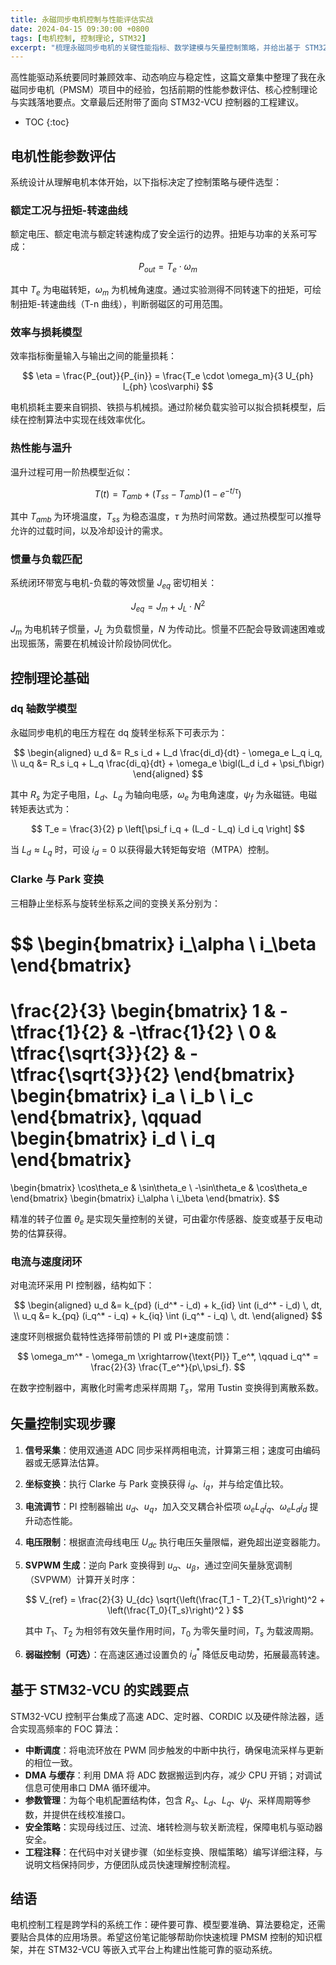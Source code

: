 ```yaml
---
title: 永磁同步电机控制与性能评估实战
date: 2024-04-15 09:30:00 +0800
tags: [电机控制, 控制理论, STM32]
excerpt: "梳理永磁同步电机的关键性能指标、数学建模与矢量控制策略，并给出基于 STM32-VCU 控制器的落地建议。"
---
```

高性能驱动系统要同时兼顾效率、动态响应与稳定性，这篇文章集中整理了我在永磁同步电机（PMSM）项目中的经验，包括前期的性能参数评估、核心控制理论与实践落地要点。文章最后还附带了面向 STM32-VCU 控制器的工程建议。

* TOC
{:toc}

## 电机性能参数评估

系统设计从理解电机本体开始，以下指标决定了控制策略与硬件选型：

### 额定工况与扭矩-转速曲线

额定电压、额定电流与额定转速构成了安全运行的边界。扭矩与功率的关系可写成：

$$
P_{out} = T_e \cdot \omega_m
$$

其中 $T_e$ 为电磁转矩，$\omega_m$ 为机械角速度。通过实验测得不同转速下的扭矩，可绘制扭矩-转速曲线（T-n 曲线），判断弱磁区的可用范围。

### 效率与损耗模型

效率指标衡量输入与输出之间的能量损耗：

$$
\eta = \frac{P_{out}}{P_{in}} = \frac{T_e \cdot \omega_m}{3 U_{ph} I_{ph} \cos\varphi}
$$

电机损耗主要来自铜损、铁损与机械损。通过阶梯负载实验可以拟合损耗模型，后续在控制算法中实现在线效率优化。

### 热性能与温升

温升过程可用一阶热模型近似：

$$
T(t) = T_{amb} + \bigl(T_{ss} - T_{amb}\bigr) \bigl(1 - e^{-t/\tau}\bigr)
$$

其中 $T_{amb}$ 为环境温度，$T_{ss}$ 为稳态温度，$\tau$ 为热时间常数。通过热模型可以推导允许的过载时间，以及冷却设计的需求。

### 惯量与负载匹配

系统闭环带宽与电机-负载的等效惯量 $J_{eq}$ 密切相关：

$$
J_{eq} = J_m + J_L \cdot N^2
$$

$J_m$ 为电机转子惯量，$J_L$ 为负载惯量，$N$ 为传动比。惯量不匹配会导致调速困难或出现振荡，需要在机械设计阶段协同优化。

## 控制理论基础

### dq 轴数学模型

永磁同步电机的电压方程在 dq 旋转坐标系下可表示为：

$$
\begin{aligned}
 u_d &= R_s i_d + L_d \frac{di_d}{dt} - \omega_e L_q i_q, \\
 u_q &= R_s i_q + L_q \frac{di_q}{dt} + \omega_e \bigl(L_d i_d + \psi_f\bigr)
\end{aligned}
$$

其中 $R_s$ 为定子电阻，$L_d$、$L_q$ 为轴向电感，$\omega_e$ 为电角速度，$\psi_f$ 为永磁链。电磁转矩表达式为：

$$
T_e = \frac{3}{2} p \left[\psi_f i_q + (L_d - L_q) i_d i_q \right]
$$

当 $L_d \approx L_q$ 时，可设 $i_d = 0$ 以获得最大转矩每安培（MTPA）控制。

### Clarke 与 Park 变换

三相静止坐标系与旋转坐标系之间的变换关系分别为：

$$
\begin{bmatrix}
i_\alpha \\
i_\beta
\end{bmatrix}
=
\frac{2}{3}
\begin{bmatrix}
1 & -\tfrac{1}{2} & -\tfrac{1}{2} \\
0 & \tfrac{\sqrt{3}}{2} & -\tfrac{\sqrt{3}}{2}
\end{bmatrix}
\begin{bmatrix}
i_a \\
i_b \\
i_c
\end{bmatrix},
\qquad
\begin{bmatrix}
i_d \\
i_q
\end{bmatrix}
=
\begin{bmatrix}
\cos\theta_e & \sin\theta_e \\
-\sin\theta_e & \cos\theta_e
\end{bmatrix}
\begin{bmatrix}
i_\alpha \\
i_\beta
\end{bmatrix}.
$$

精准的转子位置 $\theta_e$ 是实现矢量控制的关键，可由霍尔传感器、旋变或基于反电动势的估算获得。

### 电流与速度闭环

对电流环采用 PI 控制器，结构如下：

$$
\begin{aligned}
 u_d &= k_{pd} (i_d^* - i_d) + k_{id} \int (i_d^* - i_d) \, dt, \\
 u_q &= k_{pq} (i_q^* - i_q) + k_{iq} \int (i_q^* - i_q) \, dt.
\end{aligned}
$$

速度环则根据负载特性选择带前馈的 PI 或 PI+速度前馈：

$$
\omega_m^* - \omega_m \xrightarrow{\text{PI}} T_e^*, \qquad i_q^* = \frac{2}{3} \frac{T_e^*}{p\,\psi_f}.
$$

在数字控制器中，离散化时需考虑采样周期 $T_s$，常用 Tustin 变换得到离散系数。

## 矢量控制实现步骤

1. **信号采集**：使用双通道 ADC 同步采样两相电流，计算第三相；速度可由编码器或无感算法估算。
2. **坐标变换**：执行 Clarke 与 Park 变换获得 $i_d$、$i_q$，并与给定值比较。
3. **电流调节**：PI 控制器输出 $u_d$、$u_q$，加入交叉耦合补偿项 $\omega_e L_q i_q$、$\omega_e L_d i_d$ 提升动态性能。
4. **电压限制**：根据直流母线电压 $U_{dc}$ 执行电压矢量限幅，避免超出逆变器能力。
5. **SVPWM 生成**：逆向 Park 变换得到 $u_\alpha$、$u_\beta$，通过空间矢量脉宽调制（SVPWM）计算开关时序：

   $$
   V_{ref} = \frac{2}{3} U_{dc} \sqrt{\left(\frac{T_1 - T_2}{T_s}\right)^2 + \left(\frac{T_0}{T_s}\right)^2 }
   $$

   其中 $T_1$、$T_2$ 为相邻有效矢量作用时间，$T_0$ 为零矢量时间，$T_s$ 为载波周期。

6. **弱磁控制（可选）**：在高速区通过设置负的 $i_d^*$ 降低反电动势，拓展最高转速。

## 基于 STM32-VCU 的实践要点

STM32-VCU 控制平台集成了高速 ADC、定时器、CORDIC 以及硬件除法器，适合实现高频率的 FOC 算法：

- **中断调度**：将电流环放在 PWM 同步触发的中断中执行，确保电流采样与更新的相位一致。
- **DMA 与缓存**：利用 DMA 将 ADC 数据搬运到内存，减少 CPU 开销；对调试信息可使用串口 DMA 循环缓冲。
- **参数管理**：为每个电机配置结构体，包含 $R_s$、$L_d$、$L_q$、$\psi_f$、采样周期等参数，并提供在线校准接口。
- **安全策略**：实现母线过压、过流、堵转检测与软关断流程，保障电机与驱动器安全。
- **工程注释**：在代码中对关键步骤（如坐标变换、限幅策略）编写详细注释，与说明文档保持同步，方便团队成员快速理解控制流程。

## 结语

电机控制工程是跨学科的系统工作：硬件要可靠、模型要准确、算法要稳定，还需要贴合具体的应用场景。希望这份笔记能够帮助你快速梳理 PMSM 控制的知识框架，并在 STM32-VCU 等嵌入式平台上构建出性能可靠的驱动系统。
